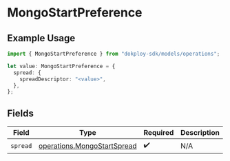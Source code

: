 # MongoStartPreference

## Example Usage

```typescript
import { MongoStartPreference } from "dokploy-sdk/models/operations";

let value: MongoStartPreference = {
  spread: {
    spreadDescriptor: "<value>",
  },
};
```

## Fields

| Field                                                                      | Type                                                                       | Required                                                                   | Description                                                                |
| -------------------------------------------------------------------------- | -------------------------------------------------------------------------- | -------------------------------------------------------------------------- | -------------------------------------------------------------------------- |
| `spread`                                                                   | [operations.MongoStartSpread](../../models/operations/mongostartspread.md) | :heavy_check_mark:                                                         | N/A                                                                        |